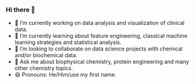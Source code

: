 ### Hi there 👋

- 🔭 I’m currently working on data analysis and visualization of clinical data.
- 🌱 I’m currently learning about feature engineering, classical machine learning strategies and statistical analysis.
- 👯 I’m looking to collaborate on data science projects with chemical and/or biochemical data.
- 💬 Ask me about biophysical chemistry, protein engineering and many other chemistry topics.
- 😄 Pronouns: He/Him/use my first name.

<!--
**mbringas/mbringas** is a ✨ _special_ ✨ repository because its `README.md` (this file) appears on your GitHub profile.

Here are some ideas to get you started:
